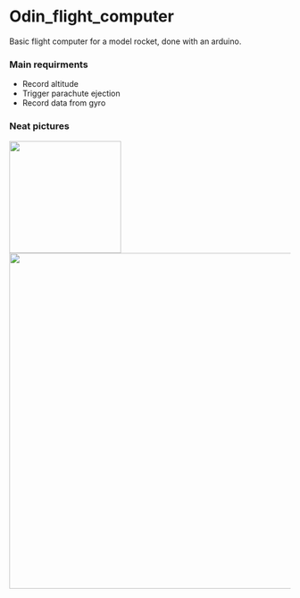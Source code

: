# Odin_flight_computer
Basic flight computer for a model rocket, done with an arduino.

### Main requirments
- Record altitude
- Trigger parachute ejection
- Record data from gyro

### Neat pictures
<img src="https://user-images.githubusercontent.com/26313427/54116369-e3860780-43ee-11e9-909a-ec9c1b2cb9c6.jpg" width="200" />

<img src="https://user-images.githubusercontent.com/26313427/54116278-b5a0c300-43ee-11e9-9ca0-6af9ede23916.jpg" width="600" />
